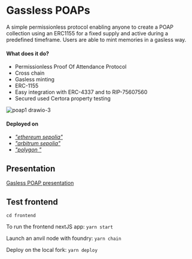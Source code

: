 # Gassless POAPs

A simple permissionless protocol enabling anyone to create a POAP collection using an ERC1155 for a fixed supply and active during a predefined timeframe. Users are able to mint memories in a gasless way. 

#### What does it do?
- Permissionless Proof Of Attendance Protocol
- Cross chain 
- Gasless minting
- ERC-1155
- Easy integration with ERC-4337 and to RIP-75607560
- Secured used Certora property testing

![poap1 drawio-3](https://github.com/Deivitto/gassless-poaps/assets/47452703/b90ffa25-fc0c-411e-8d6b-e6e3685c2cf7)


#### Deployed on
- [*"ethereum sepolia"*](https://sepolia.etherscan.io/address/0x7a479aae93f97f00117571ee1e61bacab2c780a1#code)
- [*"arbitrum sepolia"*](https://sepolia.arbiscan.io/address/0x420fAd7011A85cc6C308941A7245b7c0E695Fe85#code)
- [*"polygon "*](https://testnet-zkevm.polygonscan.com/address/0x420fAd7011A85cc6C308941A7245b7c0E695Fe85)

## Presentation

[Gasless POAP presentation](https://docs.google.com/presentation/d/1YhWw14Ch8chmGwQWdXCl38cri8ygIXXrtXC9SYrKH5k/edit?usp=sharing)

## Test frontend
`cd frontend`

To run the frontend nextJS app:
`yarn start`

Launch an anvil node with foundry:
`yarn chain`

Deploy on the local fork:
`yarn deploy`

